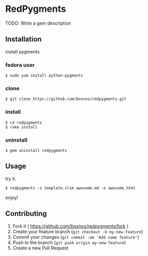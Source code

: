 # RedPygments

TODO: Write a gem description

## Installation

install pygments

### fedora user
~~~~
$ sudo yum install python-pygments
~~~~

### clone
~~~~
$ git clone https://github.com/boxnos/redpygments.git
~~~~

### install
~~~~
$ cd redpygments
$ rake install
~~~~

### uninstall
~~~~
$ gem uninstall redpygments
~~~~

## Usage

try it.

~~~~
$ redpygments -s template.slim awesome.md -o awesome.html
~~~~

enjoy!

## Contributing

1. Fork it ( https://github.com/boxnos/redpygments/fork )
2. Create your feature branch (`git checkout -b my-new-feature`)
3. Commit your changes (`git commit -am 'Add some feature'`)
4. Push to the branch (`git push origin my-new-feature`)
5. Create a new Pull Request
